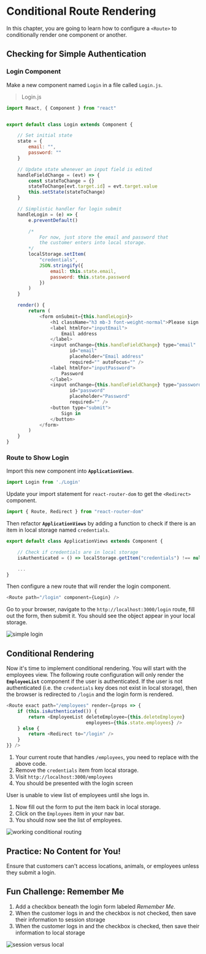 # Conditional Route Rendering

In this chapter, you are going to learn how to configure a `<Route>` to conditionally render one component or another.

## Checking for Simple Authentication

### Login Component

Make a new component named `Login` in a file called `Login.js`.

> Login.js

```js
import React, { Component } from "react"


export default class Login extends Component {

    // Set initial state
    state = {
        email: "",
        password: ""
    }

    // Update state whenever an input field is edited
    handleFieldChange = (evt) => {
        const stateToChange = {}
        stateToChange[evt.target.id] = evt.target.value
        this.setState(stateToChange)
    }

    // Simplistic handler for login submit
    handleLogin = (e) => {
        e.preventDefault()

        /*
            For now, just store the email and password that
            the customer enters into local storage.
        */
        localStorage.setItem(
            "credentials",
            JSON.stringify({
                email: this.state.email,
                password: this.state.password
            })
        )
    }

    render() {
        return (
            <form onSubmit={this.handleLogin}>
                <h1 className="h3 mb-3 font-weight-normal">Please sign in</h1>
                <label htmlFor="inputEmail">
                    Email address
                </label>
                <input onChange={this.handleFieldChange} type="email"
                       id="email"
                       placeholder="Email address"
                       required="" autoFocus="" />
                <label htmlFor="inputPassword">
                    Password
                </label>
                <input onChange={this.handleFieldChange} type="password"
                       id="password"
                       placeholder="Password"
                       required="" />
                <button type="submit">
                    Sign in
                </button>
            </form>
        )
    }
}
```

### Route to Show Login

Import this new component into **`ApplicationViews`**.

```js
import Login from './Login'
```

Update your import statement for `react-router-dom` to get the `<Redirect>` component.

```js
import { Route, Redirect } from "react-router-dom"
```

Then refactor **`ApplicationViews`** by adding a function to check if there is an item in local storage named `credentials`.

```js
export default class ApplicationViews extends Component {

    // Check if credentials are in local storage
    isAuthenticated = () => localStorage.getItem("credentials") !== null

    ...
}
```

Then configure a new route that will render the login component.

```js
<Route path="/login" component={Login} />
```

Go to your browser, navigate to the `http://localhost:3000/login` route, fill out the form, then submit it. You should see the object appear in your local storage.

![simple login](./images/alRdBjtuxG.gif)

## Conditional Rendering

Now it's time to implement conditional rendering. You will start with the employees view. The following route configuration will only render the **`EmployeeList`** component if the user is authenticated. If the user is not authenticated (i.e. the `credentials` key does not exist in local storage), then the browser is redirected to `/login` and the login form is rendered.

```js
<Route exact path="/employees" render={props => {
    if (this.isAuthenticated()) {
        return <EmployeeList deleteEmployee={this.deleteEmployee}
                             employees={this.state.employees} />
    } else {
        return <Redirect to="/login" />
    }
}} />
```

1. Your current route that handles `/employees`, you need to replace with the above code.
1. Remove the `credentials` item from local storage.
1. Visit `http://localhost:3000/employees`
1. You should be presented with the login screen

User is unable to view list of employees until she logs in.

1. Now fill out the form to put the item back in local storage.
1. Click on the `Employees` item in your nav bar.
1. You should now see the list of employees.

![working conditional routing](./images/kfst2FfzcO.gif)

## Practice: No Content for You!

Ensure that customers can't access locations, animals, or employees unless they submit a login.

## Fun Challenge: Remember Me

1. Add a checkbox beneath the login form labeled _Remember Me_.
1. When the customer logs in and the checkbox is not checked, then save their information to session storage
1. When the customer logs in and the checkbox is checked, then save their information to local storage

![session versus local](./images/WwftJ1Ds2R.gif)

